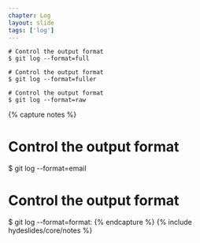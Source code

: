 ```yaml
---
chapter: Log
layout: slide
tags: ['log']
---
```


	# Control the output format
	$ git log --format=full

	# Control the output format
	$ git log --format=fuller

	# Control the output format
	$ git log --format=raw

{% capture notes %}
# Control the output format
$ git log --format=email

# Control the output format
$ git log --format=format:<pattern>
{% endcapture %}
{% include hydeslides/core/notes %}